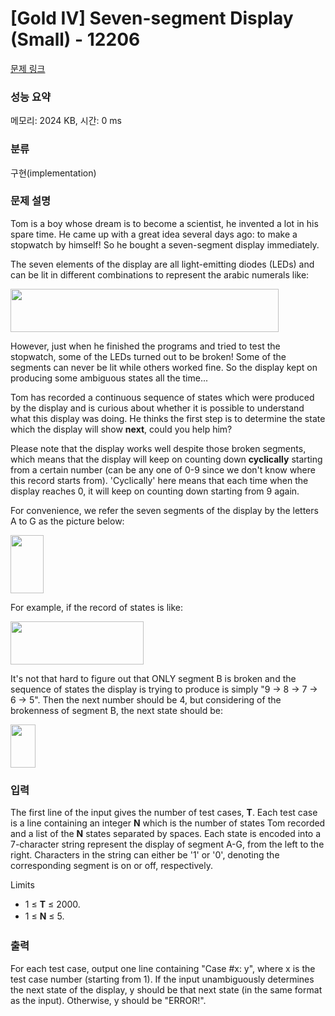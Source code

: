 # [Gold IV] Seven-segment Display (Small) - 12206 

[문제 링크](https://www.acmicpc.net/problem/12206) 

### 성능 요약

메모리: 2024 KB, 시간: 0 ms

### 분류

구현(implementation)

### 문제 설명

<p>Tom is a boy whose dream is to become a scientist, he invented a lot in his spare time. He came up with a great idea several days ago: to make a stopwatch by himself! So he bought a seven-segment display immediately.</p>

<p>The seven elements of the display are all light-emitting diodes (LEDs) and can be lit in different combinations to represent the arabic numerals like:</p>

<p><img alt="" src="https://onlinejudgeimages.s3.amazonaws.com/problem/12206/images-69.png" style="height:69px; width:429px"></p>

<p>However, just when he finished the programs and tried to test the stopwatch, some of the LEDs turned out to be broken! Some of the segments can never be lit while others worked fine. So the display kept on producing some ambiguous states all the time...</p>

<p>Tom has recorded a continuous sequence of states which were produced by the display and is curious about whether it is possible to understand what this display was doing. He thinks the first step is to determine the state which the display will show <strong>next</strong>, could you help him?</p>

<p>Please note that the display works well despite those broken segments, which means that the display will keep on counting down <strong>cyclically</strong> starting from a certain number (can be any one of 0-9 since we don't know where this record starts from). 'Cyclically' here means that each time when the display reaches 0, it will keep on counting down starting from 9 again.</p>

<p>For convenience, we refer the seven segments of the display by the letters A to G as the picture below:</p>

<p><img alt="" src="https://onlinejudgeimages.s3.amazonaws.com/problem/12206/images-70.png" style="height:93px; width:53px"></p>

<p>For example, if the record of states is like:</p>

<p><img alt="" src="https://onlinejudgeimages.s3.amazonaws.com/problem/12206/images-71.png" style="height:69px; width:213px"></p>

<p>It's not that hard to figure out that ONLY segment B is broken and the sequence of states the display is trying to produce is simply "9 -> 8 -> 7 -> 6 -> 5". Then the next number should be 4, but considering of the brokenness of segment B, the next state should be:</p>

<p><img alt="" src="https://onlinejudgeimages.s3.amazonaws.com/problem/12206/images-72.png" style="height:69px; width:40px"></p>

### 입력 

 <p>The first line of the input gives the number of test cases, <strong>T</strong>. Each test case is a line containing an integer <strong>N</strong> which is the number of states Tom recorded and a list of the <strong>N</strong> states separated by spaces. Each state is encoded into a 7-character string represent the display of segment A-G, from the left to the right. Characters in the string can either be '1' or '0', denoting the corresponding segment is on or off, respectively.</p>

<p>Limits</p>

<ul>
	<li>1 ≤ <strong>T</strong> ≤ 2000.</li>
	<li><span style="line-height:1.6em">1 ≤ </span><strong style="line-height:1.6em">N</strong><span style="line-height:1.6em"> ≤ 5.</span></li>
</ul>

### 출력 

 <p>For each test case, output one line containing "Case #x: y", where x is the test case number (starting from 1). If the input unambiguously determines the next state of the display, y should be that next state (in the same format as the input). Otherwise, y should be "ERROR!".</p>

